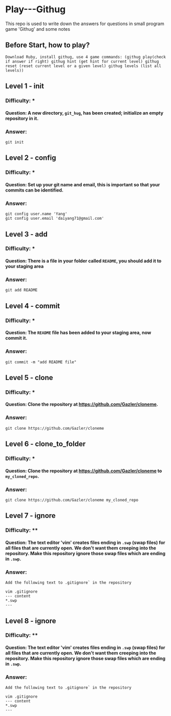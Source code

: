 # Play---Githug
This repo is used to write down the answers for questions in small program game 'Githug' and some notes

## Before Start, how to play?
```
Download Ruby, install githug, use 4 game commands: (githug play(check if answer if right) githug hint (get hint for current level) githug reset (reset current level or a given level) githug levels (list all levels))
```
## Level 1 - init
### Difficulty: *
#### Question: A new directory, `git_hug`, has been created; initialize an empty repository in it.
### Answer: 
```
git init
```

## Level 2 - config
### Difficulty: *
#### Question: Set up your git name and email, this is important so that your commits can be identified.
### Answer: 
```
git config user.name 'Yang'
git config user.email 'daiyang71@gmail.com'
```

## Level 3 - add
### Difficulty: *
#### Question: There is a file in your folder called `README`, you should add it to your staging area
### Answer: 
```
git add README
```

## Level 4 - commit
### Difficulty: *
#### Question: The `README` file has been added to your staging area, now commit it.
### Answer: 
```
git commit -m "add README file"
```

## Level 5 - clone
### Difficulty: *
#### Question: Clone the repository at https://github.com/Gazler/cloneme.
### Answer: 
```
git clone https://github.com/Gazler/cloneme
```

## Level 6 - clone_to_folder
### Difficulty: *
#### Question: Clone the repository at https://github.com/Gazler/cloneme to `my_cloned_repo`.
### Answer: 
```
git clone https://github.com/Gazler/cloneme my_cloned_repo
```

## Level 7 - ignore
### Difficulty: **
#### Question: The text editor 'vim' creates files ending in `.swp` (swap files) for all files that are currently open.  We don't want them creeping into the repository.  Make this repository ignore those swap files which are ending in `.swp`.
### Answer: 
```
Add the following text to .gitignore` in the repository

vim .gitignore
--- content
*.swp
---
```

## Level 8 - ignore
### Difficulty: **
#### Question: The text editor 'vim' creates files ending in `.swp` (swap files) for all files that are currently open.  We don't want them creeping into the repository.  Make this repository ignore those swap files which are ending in `.swp`.
### Answer: 
```
Add the following text to .gitignore` in the repository

vim .gitignore
--- content
*.swp
---
```












